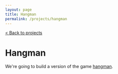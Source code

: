 ```yaml
---
layout: page
title: Hangman
permalink: /projects/hangman
---
```


[< Back to projects](/projects)

# Hangman

We're going to build a version of the game [hangman](https://en.wikipedia.org/wiki/Hangman_(game)).
